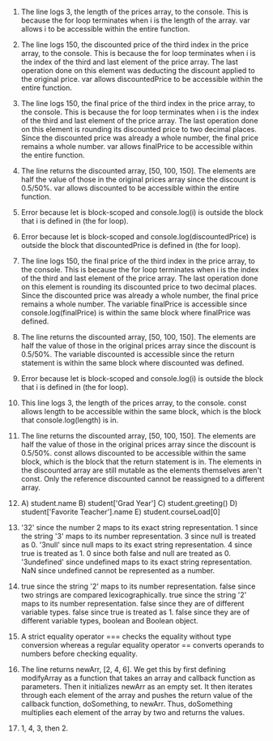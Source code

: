 1. The line logs 3, the length of the prices array, to the console. This is because the for loop terminates when i is the length of the array. var allows i to be accessible within the entire function.
   
2. The line logs 150, the discounted price of the third index in the price array, to the console. This is because the for loop terminates when i is the index of the third and last element of the price array. The last operation done on this element was deducting the discount applied to the original price. var allows discountedPrice to be accessible within the entire function.
   
3. The line logs 150, the final price of the third index in the price array, to the console. This is because the for loop terminates when i is the index of the third and last element of the price array. The last operation done on this element is rounding its discounted price to two decimal places. Since the discounted price was already a whole number, the final price remains a whole number. var allows finalPrice to be accessible within the entire function.
   
4. The line returns the discounted array, [50, 100, 150]. The elements are half the value of those in the original prices array since the discount is 0.5/50%. var allows discounted to be accessible within the entire function.
   
5. Error because let is block-scoped and console.log(i) is outside the block that i is defined in (the for loop).
   
6. Error because let is block-scoped and console.log(discountedPrice) is outside the block that discountedPrice is defined in (the for loop).
   
7. The line logs 150, the final price of the third index in the price array, to the console. This is because the for loop terminates when i is the index of the third and last element of the price array. The last operation done on this element is rounding its discounted price to two decimal places. Since the discounted price was already a whole number, the final price remains a whole number. The variable finalPrice is accessible since console.log(finalPrice) is within the same block where finalPrice was defined.
   
8. The line returns the discounted array, [50, 100, 150]. The elements are half the value of those in the original prices array since the discount is 0.5/50%. The variable discounted is accessible since the return statement is within the same block where discounted was defined.
9.  Error because let is block-scoped and console.log(i) is outside the block that i is defined in (the for loop).
    
10. This line logs 3, the length of the prices array, to the console. const allows length to be accessible within the same block, which is the block that console.log(length) is in.
    
11. The line returns the discounted array, [50, 100, 150]. The elements are half the value of those in the original prices array since the discount is 0.5/50%. const allows discounted to be accessible within the same block, which is the block that the return statement is in. The elements in the discounted array are still mutable as the elements themselves aren't const. Only the reference discounted cannot be reassigned to a different array.
    
12. A) student.name
    B) student['Grad Year']
    C) student.greeting()
    D) student['Favorite Teacher'].name
    E) student.courseLoad[0]

13. '32' since the number 2 maps to its exact string representation.
    1 since the string '3' maps to its number representation.
    3 since null is treated as 0.
    '3null' since null maps to its exact string representation.
    4 since true is treated as 1.
    0 since both false and null are treated as 0.
    '3undefined' since undefined maps to its exact string representation.
    NaN since undefined cannot be represented as a number.

14. true since the string '2' maps to its number representation.
    false since two strings are compared lexicographically.
    true since the string '2' maps to its number representation.
    false since they are of different variable types.
    false since true is treated as 1.
    false since they are of different variable types, boolean and Boolean object.

15. A strict equality operator === checks the equality without type conversion whereas a regular equality operator == converts operands to numbers before checking equality.

17. The line returns newArr, [2, 4, 6]. We get this by first defining modifyArray as a function that takes an array and callback function as parameters. Then it initializes newArr as an empty set. It then iterates through each element of the array and pushes the return value of the callback function, doSomething, to newArr. Thus, doSomething multiplies each element of the array by two and returns the values.

19. 1, 4, 3, then 2.